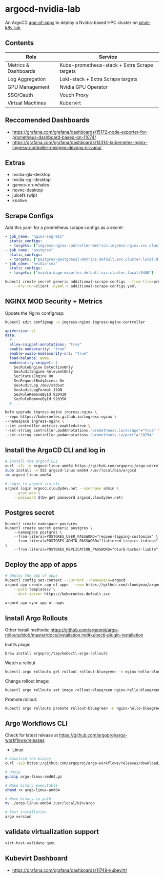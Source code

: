 # argocd-nvidia-lab

An ArgoCD [app-of-apps] to deploy a Nvidia-based HPC cluster on [smol-k8s-lab].

## Contents
| Role | Service |
| ---  | ---     |
| Metrics & Dashboards | Kube-prometheus-stack + Extra Scrape targets |
| Log Aggregation | Loki-stack + Extra Scrape targets |
| GPU Management | Nvidia GPU Operator |
| SSO/Oauth | Vouch Proxy |
| Virtual Machines | Kubervirt |

## Reccomended Dashboards
- https://grafana.com/grafana/dashboards/15172-node-exporter-for-prometheus-dashboard-based-on-11074/
- https://grafana.com/grafana/dashboards/14314-kubernetes-nginx-ingress-controller-nextgen-devops-nirvana/

## Extras

 - nvidia-glx-desktop
 - nvidia-egl-desktop
 - games-on-whales
 - novnc-desktop
 - juicefs (wip)
 - knative


<!-- external link references -->
[smol-k8s-lab]: https://github.com/small-hack/smol-k8s-lab "Get started with k0s, k3s, or kind to bootstrap simple projects on kubernetes with a friendly smol vibe. Great for testing webapps and benchmarking."
[app-of-apps]: https://argo-cd.readthedocs.io/en/stable/operator-manual/cluster-bootstrapping/ "ArgoCD App-of-Apps pattern documentation"

## Scrape Configs

Add this yaml for a prometheus scrape configs as a secret

```yaml
- job_name: "nginx-ingress"
  static_configs:
  - targets: ["ingress-nginx-controller-metrics.ingress-nginx.svc.cluster.local:10254"]
- job_name: "postgres"
  static_configs:
  - targets: ["postgres-postgresql-metrics.default.svc.cluster.local:9187"]
- job_name: "nvidia-smi"
  static_configs:
  - targets: ["nvidia-dcgm-exporter.default.svc.cluster.local:9400"]
```

```bash
kubectl create secret generic additional-scrape-configs --from-file=prometheus-additional.yaml \
    --dry-run=client -oyaml > additional-scrape-configs.yaml
```

## NGINX MOD Security + Metrics

Update the Nginx configmap:

```bash
kubectl edit configmap -n ingress-nginx ingress-nginx-controller
```

```yaml
apiVersion: v1
data:
  # ...
  allow-snippet-annotations: "true"
  enable-modsecurity: "true"
  enable-owasp-modsecurity-crs: "true"
  load-balance: ewma
  modsecurity-snippet: |-
    SecRuleEngine DetectionOnly
    SecAuditEngine RelevantOnly
    SecStatusEngine On
    SecRequestBodyAccess On
    SecAuditLog /dev/stdout
    SecAuditLogFormat JSON
    SecRuleRemoveById 920420
    SecRuleRemoveById 920350
  # ...
```

```bash
helm upgrade ingress-nginx ingress-nginx \
--repo https://kubernetes.github.io/ingress-nginx \
--namespace ingress-nginx \
--set controller.metrics.enabled=true \
--set-string controller.podAnnotations."prometheus\.io/scrape"="true" \
--set-string controller.podAnnotations."prometheus\.io/port"="10254"
```

## Install the ArgoCD CLI and log in

```bash
# Install the argocd CLI
curl -sSL -o argocd-linux-amd64 https://github.com/argoproj/argo-cd/releases/latest/download/argocd-linux-amd64
sudo install -m 555 argocd-linux-amd64 /usr/local/bin/argocd
rm argocd-linux-amd64
```

```bash
# Login to argocd via cli
argocd login argocd.cloudydev.net --username admin \
    --grpc-web \
    --password $(bw get password argocd.cloudydev.net)
```

## Postgres secret

```
kubectl create namespace postgres
kubectl create secret generic postgres \
    --namespace postgres \
    --from-literal=POSTGRES_USER_PASSWORD="reopen-tapping-customize" \
    --from-literal=POSTGRES_ADMIN_PASSWORD="flattered-tropics-tidings" \
    --from-literal=POSTGRES_REPLICATION_PASSWORD="blurb-barber-liable"
```
## Deploy the app of apps

```bash
# deploy the app of apps
kubectl config set-context --current --namespace=argocd
argocd app create app-of-apps --repo https://github.com/cloudymax/argocd-nvidia-lab.git \
    --path templates/ \
    --dest-server https://kubernetes.default.svc
    
argocd app sync app-of-apps
```

## Install Argo Rollouts

Other install methods: https://github.com/argoproj/argo-rollouts/blob/master/docs/installation.md#kubectl-plugin-installation

Inatlls plugin
```bash
brew install argoproj/tap/kubectl-argo-rollouts
```

Watch a rollout
```bash
kubectl argo rollouts get rollout rollout-bluegreen -n nginx-hello-bluegreen --watch
```

Change rollout image:
```bash
kubectl argo rollouts set image rollout-bluegreen nginx-hello-bluegreen=argoproj/rollouts-demo:yellow -n nginx-hello-bluegreen
```

Promote rollout:
```bash
kubectl argo rollouts promote rollout-bluegreen -n nginx-hello-bluegreen
```

## Argo Workflows CLI
Check for latest release at https://github.com/argoproj/argo-workflows/releases

- Linux
 
```bash
# Download the binary
curl -sLO https://github.com/argoproj/argo-workflows/releases/download/v3.4.7/argo-linux-amd64.gz

# Unzip
gunzip argo-linux-amd64.gz

# Make binary executable
chmod +x argo-linux-amd64

# Move binary to path
mv ./argo-linux-amd64 /usr/local/bin/argo

# Test installation
argo version
```

## validate virtualization support

```bash
virt-host-validate qemu
```

## Kubevirt Dashboard

- https://grafana.com/grafana/dashboards/11748-kubevirt/


